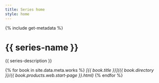```yaml
---
title: Series home
style: home
---
```


{% include get-metadata %}

# {{ series-name }}

{{ series-description }}

{% for book in site.data.meta.works %}
*[{{ book.title }}]({{ book.directory }}/{{ book.products.web.start-page }}.html)*
{% endfor %}
